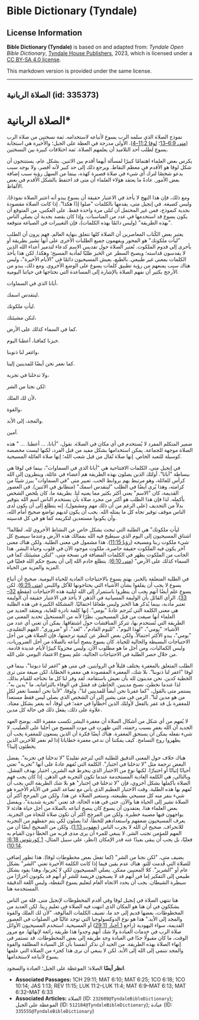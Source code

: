 # Bible Dictionary (Tyndale)

## License Information

**Bible Dictionary (Tyndale)** is based on and adapted from: _Tyndale Open Bible Dictionary_, [Tyndale House Publishers](https://tyndaleopenresources.com/), 2023, which is licensed under a [CC BY-SA 4.0 license](https://creativecommons.org/licenses/by-sa/4.0/legalcode.en).

This markdown version is provided under the same license.



--------------------------------

## الصلاة الربانية (id: 335373)

الصلاة الربانية\*
=================

نموذج الصلاة الذي سلمه الرب يسوع لأتباعه لاستخدامه. ثمة نسختين من صلاة الرب ([متى 6:9–13](https://ref.ly/Matt6:9-Matt6:13)؛ [لوقا 11:2–4](https://ref.ly/Luke11:2-Luke11:4)). الأولى مدرجة في العظة على الجبل؛ والأخيرة هي استجابة يسوع لطلب أحد التلاميذ أن يعلمهم الصلاة. ثمة اختلافات كبيرة بين النسختين.

يكرس بعض العلماء اهتمامًا كبيرًا لمسألة أيهما أقدم بين الاثنين. بشكل عام، يستنتجون أن شكل لوقا هو الأقدم في معظم النقاط. ويرجع ذلك إلى حد كبير لأنه أقصر، ولا يوجد سبب يدعو شخصًا لترك أي شيء في صلاة قصيرة كهذه، بينما من السهل رؤية سبب إضافة بعض الأمور. عادةً ما يعتقد هؤلاء العلماء أن متى قد احتفظ بالشكل الأقدم في بعض الألفاظ.

ومع ذلك، فإن هذا النهج لا يأخذ في الاعتبار حقيقة أن يسوع يبدو أنه اعتبر الصلاة نموذجًا، وليس كصيغة. في إنجيل متى، يقدمها بالكلمات "صلوا إذًا هكذا". إذا كانت الصلاة مقصودة بجدية كنموذج، فمن غير المحتمل أن تُتلى مرة واحدة فقط. على العكس، من المتوقع أن يكون يسوع قد استخدمها في عدد من المناسبات. وإذا كان يقصد بجدية أن يصلي الناس "بهذه الطريقة" (وليس دائمًا بهذه الكلمات)، فإن التغييرات في الصياغة متوقعة.

يعتبر بعض الكُتاب المعاصرين أن الصلاة كلها تتعلق بنهاية العالم. فهم يرون أن الطلب "ليأت ملكوتك" هو المحور ويفهمون جميع الطلبات الأخرى على أنها تشير بطريقة أو بأخرى إلى قدوم الملكوت. تُعتبر الصلاة حول تقديس الاسم كدعاء لتدمير أعداء الله الذين لا يقدسون قداسته؛ ويصبح السطر عن الخبز طلبًا لمأدبة المسيح؛ وهكذا. لكن هذا يأخذ الكلمات بمعنى غير طبيعي. بالطبع، يعيش المسيحيون دائمًا في "الأيام الأخيرة"، وليس هناك سبب يمنعهم من رؤية تطبيق كلمات يسوع على الوضع الأخروي. ومع ذلك، يبدو من الأرجح بكثير أن نفهم الصلاة بالإشارة إلى المساعدة التي نحتاجها في حياتنا اليومية.

أبانا الذي في السماوات،

ليتقدس اسمك.

ليأتِ ملكوتك.

لتكن مشيئتك،

كما في السماء كذلك على الأرض.

خبزنا كفافنا، أعطنا اليوم.

واغفر لنا ذنوبنا،

كما نغفر نحن أيضًا للمدينين إلينا.

ولا تدخلنا في تجربة،

لكن نجنا من الشر:

لأن لك الملك،

والقوة،

والمجد، إلى الأبد.

آمين.

ضمير المتكلم المفرد لا يُستخدم في أي مكان في الصلاة. نقول، "أبانا، … أعطنا. … " هذه الصلاة موجهة للجماعة. يمكن استخدامها بشكل مفيد من قبل الفرد، لكنها ليست مخصصة كوسيلة للتعبد الخاص. إنها صلاة تُقال من قبل شعب الله؛ إنها صلاة العائلة المسيحية.

في إنجيل متى، الكلمات الافتتاحية هي "أبانا الذي في السماوات"، بينما في لوقا هي ببساطة "أبانا". أولئك الذين يصلون بهذه الطريقة هم أعضاء في عائلة، وينظرون إلى الله كرأس للعائلة، وهو مرتبط بهم بروابط الحب. تعبير متى "في السماوات" يبرز شيئًا من كرامته، وهذا يُرى أيضًا في الطلب "ليتقدس اسمك" (متطابق في الاثنين). في العصور القديمة، كان "الاسم" يعني أكثر بكثير مما يعنيه لنا. بطريقة ما، كان يلخص الشخص بأكمله. لذا فإن هذا الطلب هو أكثر من مجرد صلاة بأن يستخدم الناس اسم الله بتوقير بدلاً من التجديف (على الرغم من أن ذلك مهم ومشمول). إنه يتطلع إلى أن يكون لدى الناس موقف توقير تجاه كل ما يمثله الله. يجب أن يكون لديهم تواضع صحيح أمام الله، وأن يكونوا مستعدين لتكريمه كما هو في كل قدسيته.

“ليأتِ ملكوتك” هي الطلبة التي تبحث بشكل خاص عن النشاط الأخروي لله. لطالما اشتاق المسيحيون إلى اليوم الذي سيطيح فيه الله بممالك هذه الأرض وعندما سيصبح كل شيء ملكوت ربنا ومسيحه ([رؤيا 11:15](https://ref.ly/Rev11:15)). هذا مشمول في معنى الطلبة. ولكن هناك معنى آخر يكون فيه الملكوت حقيقة حاضرة، ملكوت موجود الآن في قلوب وحياة البشر. هذا الجانب من الملكوت يظهر في الكلمات المضافة في نسخة متى، "لتكن مشيئتك كما في السماء كذلك على الأرض" ([متى 6:10](https://ref.ly/Matt6:10)). يتطلع خادم الله إلى أن يصبح حكم الله فعليًا في المزيد والمزيد من الحياة.

في الطلبة المتعلقة بالخبز، يهتم يسوع بالاحتياجات المادية للحياة اليومية. صحيح أن أتباع يسوع لا يجب أن يقلقوا بشأن الأشياء التي يحتاجونها للأكل واللبس ([متى 6:25](https://ref.ly/Matt6:25)). لكن يسوع علم أيضًا أنهم يجب أن ينظروا باستمرار إلى الله لتلبية هذه الاحتياجات (مقطع [32–33](https://ref.ly/Matt6:32-Matt6:33)). الرأي القائل بأن الوليمة المسيانية في الذهن لا يأخذ في الاعتبار حقيقة أن الوليمة تعتبر مأدبة، بينما يُذكر هنا الخبز وليس طعامًا احتفاليًا. المشكلة الكبيرة في هذه الطلبة هي معنى الكلمة التي تُترجم عادةً "يومي". إنها كلمة نادرة للغاية، ويعتقد العديد من العلماء أنها صيغت من قبل المسيحيين. نظرًا لأنه من المستحيل تحديد المعنى من الطريقة التي تُستخدم بها، تتركز المناقشات حول اشتقاقها. يمكن أن تعني أي عدد من الأشياء: "يومي"، "لهذا اليوم"، "لليوم القادم"، "لغد"، أو "ضروري". الفهم التقليدي، "يومي"، يبدو الأكثر احتمالاً. ولكن بغض النظر عن كيفية ترجمتها، فإن الصلاة هي من أجل الاحتياجات البسيطة والحالية للحياة. كان يسوع ينصح أتباعه بالصلاة من أجل الضروريات، وليس الكماليات، ومن أجل ما هو مطلوب الآن، وليس مخزونًا كبيرًا لأيام عديدة قادمة. من خلال حصر الطلبة في الاحتياجات الحالية، علم يسوع الاعتماد اليومي على الله.

الطلب المتعلق بالمغفرة يختلف قليلاً في الروايتين. في متى هو "اغفر لنا ديوننا"، بينما في لوقا "اغفر لنا ذنوبنا". بلا شك، المغفرة المقصودة هي مغفرة الخطايا، لكن صيغة متى ترى الخطية كدين. نحن مدينون لله بأن نعيش باستقامة. لقد وفر لنا كل ما نحتاجه للقيام بذلك. لذا عندما نخطئ، نصبح مدينين. الخاطئ قد فشل في الوفاء بالتزاماته، ما "يدين به". يستمر متى بالقول، "كما غفرنا نحن أيضاً للمدينين لنا"، ولوقا، "لأننا نحن أنفسنا نغفر لكل من هو مدين لنا". الزمن في متى يشير إلى أن الشخص الذي يصلي ليس فقط مستعداً للمغفرة بل قد غفر بالفعل لأولئك الذين أخطأوا في حقه؛ في لوقا، أنه يغفر بشكل معتاد. علاوة على ذلك، يفعل ذلك في حالة كل مدين.

لا يُفهم من أي شكل من أشكال الصلاة أن مغفرة البشر تكسب مغفرة الله. يوضح العهد الجديد أن الله يغفر بسبب رحمته، التي ظهرت في موت المسيح من أجلنا على الصليب. لا شيء نفعله يمكن أن يستحق المغفرة. هناك أيضًا فكرة أن الذين يسعون للمغفرة يجب أن يظهروا روح التسامح. كيف يمكننا أن ندعي مغفرة خطايانا إذا لم نغفر للآخرين الذين يخطئون إلينا؟

هناك خلاف حول المعنى الدقيق للطلبة التي تُترجم تقليديًا "لا تدخلنا في تجربة". يفضل البعض ترجمة مثل "لا تدخلنا في اختبار". الكلمة التي تُفهم عادةً على أنها "تجربة" تعني أحيانًا إثباتًا أو اختبارًا. لكنها نوع من الاختبار الذي ينخرط فيه الشرير، اختبار بهدف الفشل. وبالتالي، هي الكلمة العادية المستخدمة عندما تكون التجربة في الذهن. إذا كان يجب فهم الصلاة بأكملها بشكل أخروي، فإن "لا تدخلنا في اختبار" هو بلا شك الطريقة التي يجب أن تُفهم بها هذه الطلبة. وقت الاختبار العظيم الذي يأتي مع تصاعد الشر في الأيام الأخيرة هو شيء ينفر منه كل مسيحي بطبيعته، وستعبر الصلاة عن هذا. ولكن من المرجح أكثر أن الصلاة تشير إلى الحياة هنا والآن. حتى في هذه الحالة، قد تعني "تجربة شديدة"، ويفضل بعض العلماء هذا. يعتقدون أن يسوع كان ينصح أتباعه بالصلاة من أجل حياة هادئة لا يواجهون فيها مصيبة خطيرة. ولكن من المرجح أكثر أن تكون صلاة للنجاة من التجربة. يعرف المسيحيون ضعفهم واستعدادهم للخطأ، لذا يصلون لكي يتم حفظهم من التجربة للانحراف. صحيح أن الله لا يجرب الناس ([يعقوب 1:13](https://ref.ly/Jas1:13)). ولكن من الصحيح أيضًا أن من المهم للمؤمن تجنب الشر. لا ينبغي للمرء أن يرى مدى قربه من الخطأ دون القيام به فعليًا، بل يجب أن يبقى بعيدًا عنه قدر الإمكان (انظر، على سبيل المثال، [1 كورنثوس 6:18؛](https://ref.ly/1Cor6:18) [10:14](https://ref.ly/1Cor10:14)).

يضيف متى، "لكن نجنا من الشر" (كما تفعل بعض مخطوطات لوقا). هذا تطور إضافي للصلاة التي قُدمت للتو. هناك عدم يقين فيما إذا كانت الكلمة الأخيرة تعني "الشر" بشكل عام أو "الشرير". كلا المعنيين ممكن. يصلي المسيحيون لكي لا يُجربوا، وهذا يقود بشكل طبيعي إلى التفكير إما في أنهم قد لا يصبحون فريسة للشر أو أنهم قد يكونون أحرارًا من سيطرة الشيطان. يجب أن يحدد الاتجاه العام لتعليم يسوع النقطة، وليس اللغة الدقيقة المستخدمة هنا.

هنا تنتهي الصلاة في إنجيل لوقا وفي أقدم المخطوطات لإنجيل متى. قلة من الناس يشككون في أن هنا هو المكان الذي انتهت فيه الصلاة في تعليم ربنا. لكن العديد من المخطوطات، بعضها قديم إلى حد ما، تضيف الكلمات المألوفة، "لأن لك الملك والقوة والمجد إلى الأبد." هذا هو نوع الدوكسولوجيا التي توجد غالبًا في الصلوات في العصور القديمة، سواء اليهودية (راجع [1 أخبار 29:11](https://ref.ly/1Chr29:11)) أو المسيحية. استخدم المسيحيون الأوائل صلاة الرب في خدمات العبادة ولا شك أنهم وجدوا هذا طريقة رائعة لإنهائها. مع مرور الوقت، ما كان مقبولًا جدًا في العبادة وجد طريقه إلى بعض المخطوطات. قد نستمر في إنهاء الصلاة بهذه الطريقة. من الجيد أن نذكر أنفسنا بأن كل السيادة المطلقة والقوة والمجد تنتمي إلى الله إلى الأبد. لكن لا ينبغي أن نرى هذا كجزء من الصلاة التي علمها يسوع لأتباعه لاستخدامها.

**انظر أيضًا** الصلاة؛ الموعظة على الجبل؛ العبادة والسجود.

* **Associated Passages:** 1CH 29:11; MAT 6:10; MAT 6:25; 1CO 6:18; 1CO 10:14; JAS 1:13; REV 11:15; LUK 11:2–LUK 11:4; MAT 6:9–MAT 6:13; MAT 6:32–MAT 6:33
* **Associated Articles:** الصلاة (ID: `232609@TyndaleBibleDictionary`); الموعظة على الجبل (ID: `512184@TyndaleBibleDictionary`); عبادة (ID: `335555@TyndaleBibleDictionary`)

